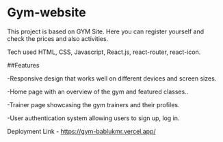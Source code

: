 # Gym-website


This project is based on GYM Site. Here you can register yourself and check the prices and also activities.

Tech used HTML, CSS, Javascript, React.js, react-router, react-icon.

##Features

-Responsive design that works well on different devices and screen sizes.

-Home page with an overview of the gym and featured classes..

-Trainer page showcasing the gym trainers and their profiles.

-User authentication system allowing users to sign up, log in.

Deployment Link - https://gym-bablukmr.vercel.app/
